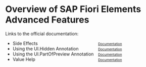 <style>
@media screen and (max-width: 600px) {
    .phone {
          font-size: small;
          padding-left: 1em !important;
    }
}
@media screen and (max-width: 370px) {
    .phone {
          font-size: x-small;
          padding-left: 1em !important;
    }
}
</style>

# Overview of SAP Fiori Elements Advanced Features

Links to the official documentation:

<ul class="phone" style="columns: 2; width: max-content">
	<li>Side Effects</li>
	<li>Using the UI.Hidden Annotation</li>
    <li>Using the UI.PartOfPreview Annotation</li>
	<li>Value Help</li>
    <li style="list-style-type: none"><a style="font-size: 0.75em" href="../../../../../../../#/topic/18b17bdd49d1436fa9172cbb01e26544" target="_blank">Documentation</a></li>
    <li style="list-style-type: none"><a style="font-size: 0.75em" href="../../../../../../../#/topic/ca00ee45fe344a73998f482cb2e669bb" target="_blank">Documentation</a></li>
    <li style="list-style-type: none"><a style="font-size: 0.75em" href="../../../../../../../#/topic/9fcea86d8ffd48459dd053eb5255a046" target="_blank">Documentation</a></li>
    <li style="list-style-type: none"><a style="font-size: 0.75em" href="../../../../../../../#/topic/18b17bdd49d1436fa9172cbb01e26544" target="_blank">Documentation</a></li>
</ul>
